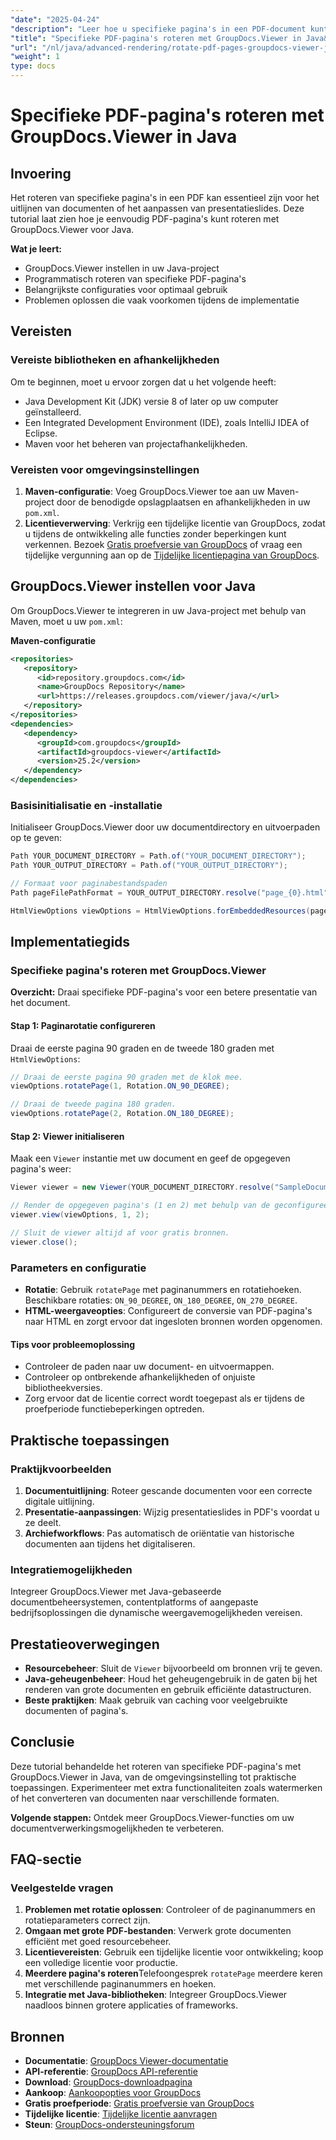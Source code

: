 ```yaml
---
"date": "2025-04-24"
"description": "Leer hoe u specifieke pagina's in een PDF-document kunt roteren met GroupDocs.Viewer voor Java. Deze handleiding behandelt de installatie, implementatie en praktische toepassingen."
"title": "Specifieke PDF-pagina's roteren met GroupDocs.Viewer in Java&#58; een uitgebreide handleiding"
"url": "/nl/java/advanced-rendering/rotate-pdf-pages-groupdocs-viewer-java/"
"weight": 1
type: docs
---
```

# Specifieke PDF-pagina's roteren met GroupDocs.Viewer in Java

## Invoering

Het roteren van specifieke pagina's in een PDF kan essentieel zijn voor het uitlijnen van documenten of het aanpassen van presentatieslides. Deze tutorial laat zien hoe je eenvoudig PDF-pagina's kunt roteren met GroupDocs.Viewer voor Java.

**Wat je leert:**
- GroupDocs.Viewer instellen in uw Java-project
- Programmatisch roteren van specifieke PDF-pagina's
- Belangrijkste configuraties voor optimaal gebruik
- Problemen oplossen die vaak voorkomen tijdens de implementatie

## Vereisten

### Vereiste bibliotheken en afhankelijkheden

Om te beginnen, moet u ervoor zorgen dat u het volgende heeft:
- Java Development Kit (JDK) versie 8 of later op uw computer geïnstalleerd.
- Een Integrated Development Environment (IDE), zoals IntelliJ IDEA of Eclipse.
- Maven voor het beheren van projectafhankelijkheden.

### Vereisten voor omgevingsinstellingen

1. **Maven-configuratie**: Voeg GroupDocs.Viewer toe aan uw Maven-project door de benodigde opslagplaatsen en afhankelijkheden in uw `pom.xml`.
2. **Licentieverwerving**: Verkrijg een tijdelijke licentie van GroupDocs, zodat u tijdens de ontwikkeling alle functies zonder beperkingen kunt verkennen. Bezoek [Gratis proefversie van GroupDocs](https://releases.groupdocs.com/viewer/java/) of vraag een tijdelijke vergunning aan op de [Tijdelijke licentiepagina van GroupDocs](https://purchase.groupdocs.com/temporary-license/).

## GroupDocs.Viewer instellen voor Java

Om GroupDocs.Viewer te integreren in uw Java-project met behulp van Maven, moet u uw `pom.xml`:

**Maven-configuratie**
```xml
<repositories>
   <repository>
      <id>repository.groupdocs.com</id>
      <name>GroupDocs Repository</name>
      <url>https://releases.groupdocs.com/viewer/java/</url>
   </repository>
</repositories>
<dependencies>
   <dependency>
      <groupId>com.groupdocs</groupId>
      <artifactId>groupdocs-viewer</artifactId>
      <version>25.2</version>
   </dependency>
</dependencies>
```

### Basisinitialisatie en -installatie

Initialiseer GroupDocs.Viewer door uw documentdirectory en uitvoerpaden op te geven:

```java
Path YOUR_DOCUMENT_DIRECTORY = Path.of("YOUR_DOCUMENT_DIRECTORY");
Path YOUR_OUTPUT_DIRECTORY = Path.of("YOUR_OUTPUT_DIRECTORY");

// Formaat voor paginabestandspaden
Path pageFilePathFormat = YOUR_OUTPUT_DIRECTORY.resolve("page_{0}.html");

HtmlViewOptions viewOptions = HtmlViewOptions.forEmbeddedResources(pageFilePathFormat);
```

## Implementatiegids

### Specifieke pagina's roteren met GroupDocs.Viewer

**Overzicht:** Draai specifieke PDF-pagina's voor een betere presentatie van het document.

#### Stap 1: Paginarotatie configureren

Draai de eerste pagina 90 graden en de tweede 180 graden met `HtmlViewOptions`:

```java
// Draai de eerste pagina 90 graden met de klok mee.
viewOptions.rotatePage(1, Rotation.ON_90_DEGREE);

// Draai de tweede pagina 180 graden.
viewOptions.rotatePage(2, Rotation.ON_180_DEGREE);
```

#### Stap 2: Viewer initialiseren

Maak een `Viewer` instantie met uw document en geef de opgegeven pagina's weer:

```java
Viewer viewer = new Viewer(YOUR_DOCUMENT_DIRECTORY.resolve("SampleDocument.pdf"));

// Render de opgegeven pagina's (1 en 2) met behulp van de geconfigureerde opties.
viewer.view(viewOptions, 1, 2);

// Sluit de viewer altijd af voor gratis bronnen.
viewer.close();
```

### Parameters en configuratie

- **Rotatie**: Gebruik `rotatePage` met paginanummers en rotatiehoeken. Beschikbare rotaties: `ON_90_DEGREE`, `ON_180_DEGREE`, `ON_270_DEGREE`.
- **HTML-weergaveopties**: Configureert de conversie van PDF-pagina's naar HTML en zorgt ervoor dat ingesloten bronnen worden opgenomen.

#### Tips voor probleemoplossing

- Controleer de paden naar uw document- en uitvoermappen.
- Controleer op ontbrekende afhankelijkheden of onjuiste bibliotheekversies.
- Zorg ervoor dat de licentie correct wordt toegepast als er tijdens de proefperiode functiebeperkingen optreden.

## Praktische toepassingen

### Praktijkvoorbeelden
1. **Documentuitlijning**: Roteer gescande documenten voor een correcte digitale uitlijning.
2. **Presentatie-aanpassingen**: Wijzig presentatieslides in PDF's voordat u ze deelt.
3. **Archiefworkflows**: Pas automatisch de oriëntatie van historische documenten aan tijdens het digitaliseren.

### Integratiemogelijkheden
Integreer GroupDocs.Viewer met Java-gebaseerde documentbeheersystemen, contentplatforms of aangepaste bedrijfsoplossingen die dynamische weergavemogelijkheden vereisen.

## Prestatieoverwegingen

- **Resourcebeheer**: Sluit de `Viewer` bijvoorbeeld om bronnen vrij te geven.
- **Java-geheugenbeheer**: Houd het geheugengebruik in de gaten bij het renderen van grote documenten en gebruik efficiënte datastructuren.
- **Beste praktijken**: Maak gebruik van caching voor veelgebruikte documenten of pagina's.

## Conclusie

Deze tutorial behandelde het roteren van specifieke PDF-pagina's met GroupDocs.Viewer in Java, van de omgevingsinstelling tot praktische toepassingen. Experimenteer met extra functionaliteiten zoals watermerken of het converteren van documenten naar verschillende formaten.

**Volgende stappen:** Ontdek meer GroupDocs.Viewer-functies om uw documentverwerkingsmogelijkheden te verbeteren.

## FAQ-sectie

### Veelgestelde vragen
1. **Problemen met rotatie oplossen**: Controleer of de paginanummers en rotatieparameters correct zijn.
2. **Omgaan met grote PDF-bestanden**: Verwerk grote documenten efficiënt met goed resourcebeheer.
3. **Licentievereisten**: Gebruik een tijdelijke licentie voor ontwikkeling; koop een volledige licentie voor productie.
4. **Meerdere pagina's roteren**Telefoongesprek `rotatePage` meerdere keren met verschillende paginanummers en hoeken.
5. **Integratie met Java-bibliotheken**: Integreer GroupDocs.Viewer naadloos binnen grotere applicaties of frameworks.

## Bronnen
- **Documentatie**: [GroupDocs Viewer-documentatie](https://docs.groupdocs.com/viewer/java/)
- **API-referentie**: [GroupDocs API-referentie](https://reference.groupdocs.com/viewer/java/)
- **Download**: [GroupDocs-downloadpagina](https://releases.groupdocs.com/viewer/java/)
- **Aankoop**: [Aankoopopties voor GroupDocs](https://purchase.groupdocs.com/buy)
- **Gratis proefperiode**: [Gratis proefversie van GroupDocs](https://releases.groupdocs.com/viewer/java/)
- **Tijdelijke licentie**: [Tijdelijke licentie aanvragen](https://purchase.groupdocs.com/temporary-license/)
- **Steun**: [GroupDocs-ondersteuningsforum](https://forum.groupdocs.com/c/viewer/9)